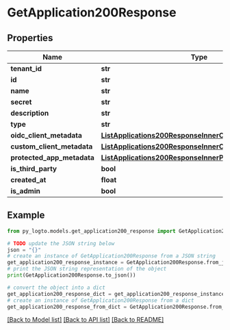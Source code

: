 # GetApplication200Response


## Properties

Name | Type | Description | Notes
------------ | ------------- | ------------- | -------------
**tenant_id** | **str** |  | 
**id** | **str** |  | 
**name** | **str** |  | 
**secret** | **str** |  | 
**description** | **str** |  | 
**type** | **str** |  | 
**oidc_client_metadata** | [**ListApplications200ResponseInnerOidcClientMetadata**](ListApplications200ResponseInnerOidcClientMetadata.md) |  | 
**custom_client_metadata** | [**ListApplications200ResponseInnerCustomClientMetadata**](ListApplications200ResponseInnerCustomClientMetadata.md) |  | 
**protected_app_metadata** | [**ListApplications200ResponseInnerProtectedAppMetadata**](ListApplications200ResponseInnerProtectedAppMetadata.md) |  | 
**is_third_party** | **bool** |  | 
**created_at** | **float** |  | 
**is_admin** | **bool** |  | 

## Example

```python
from py_logto.models.get_application200_response import GetApplication200Response

# TODO update the JSON string below
json = "{}"
# create an instance of GetApplication200Response from a JSON string
get_application200_response_instance = GetApplication200Response.from_json(json)
# print the JSON string representation of the object
print(GetApplication200Response.to_json())

# convert the object into a dict
get_application200_response_dict = get_application200_response_instance.to_dict()
# create an instance of GetApplication200Response from a dict
get_application200_response_from_dict = GetApplication200Response.from_dict(get_application200_response_dict)
```
[[Back to Model list]](../README.md#documentation-for-models) [[Back to API list]](../README.md#documentation-for-api-endpoints) [[Back to README]](../README.md)


